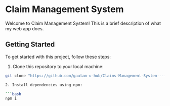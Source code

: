 # Claim Management System 

Welcome to Claim Management System! This is a brief description of what my web app does.

## Getting Started

To get started with this project, follow these steps:

1. Clone this repository to your local machine:

```bash
git clone "https://github.com/gautam-u-hub/Claims-Management-System----DEMO/new/master?filename=README.md"

2. Install dependencies using npm:

```bash
npm i

